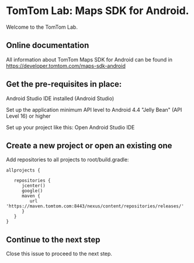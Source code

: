 # TomTom Lab: Maps SDK for Android.

Welcome to the TomTom Lab.

## Online documentation

All information about TomTom Maps SDK for Android can be found in
https://developer.tomtom.com/maps-sdk-android

## Get the pre-requisites in place:
Android Studio IDE installed (Android Studio)

Set up the application minimum API level to Android 4.4 "Jelly Bean" (API Level 16) or higher

Set up your project like this:
Open Android Studio IDE

## Create a new project or open an existing one

Add repositories to all projects to root/build.gradle:
```
allprojects {

   repositories {
      jcenter()
      google()
      maven {
         url 'https://maven.tomtom.com:8443/nexus/content/repositories/releases/'
      }
   }   
}
```

## Continue to the next step

Close this issue to proceed to the next step.
